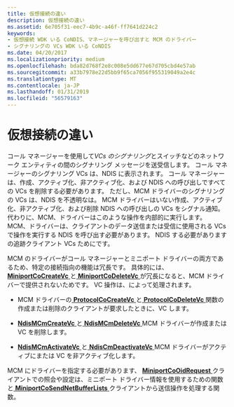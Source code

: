```yaml
---
title: 仮想接続の違い
description: 仮想接続の違い
ms.assetid: 6e705f31-eec7-4b9c-a46f-ff7641d224c2
keywords:
- 仮想接続 WDK いる CoNDIS、マネージャーを呼び出すと MCM のドライバー
- シグナリングの VCs WDK いる CoNDIS
ms.date: 04/20/2017
ms.localizationpriority: medium
ms.openlocfilehash: bda82d768f2e8c008e5dd677e67d705cbd4e57ab
ms.sourcegitcommit: a33b7978e22d5bb9f65ca7056f955319049a2e4c
ms.translationtype: MT
ms.contentlocale: ja-JP
ms.lasthandoff: 01/31/2019
ms.locfileid: "56579163"
---
```

# <a name="differences-in-virtual-connections"></a>仮想接続の違い





コール マネージャーを使用して*VCs のシグナリング*とスイッチなどのネットワーク エンティティの間のシグナリング メッセージを送受信します。 コール マネージャーのシグナリング VCs は、NDIS に表示されます。 コール マネージャーは、作成、アクティブ化、非アクティブ化、および NDIS への呼び出しですべての VCs を削除する必要があります。 ただし、MCM ドライバーのシグナリングの VCs は、NDIS を不透明なは。 MCM ドライバーはいない作成、アクティブ化、非アクティブ化、および削除 NDIS への呼び出しの VCs をシグナル通知。 代わりに、MCM、ドライバーはこのような操作を内部的に実行します。 MCM、ドライバーは、クライアントのデータ送信または受信に使用される VCs で操作を実行する NDIS を呼び出す必要があります。 NDIS する必要がありますの追跡クライアント VCs ためにです。

MCM のドライバーがコール マネージャーとミニポート ドライバーの両方であるため、特定の接続指向の機能は冗長です。 具体的には、 [ **MiniportCoCreateVc** ](https://msdn.microsoft.com/library/windows/hardware/ff559354)と[ **MiniportCoDeleteVc** ](https://msdn.microsoft.com/library/windows/hardware/ff559358)が冗長になると、MCM ドライバーで提供されないためです。 VC 操作は、によって処理されます。

-   MCM ドライバーの[ **ProtocolCoCreateVc** ](https://msdn.microsoft.com/library/windows/hardware/ff570252)と[ **ProtocolCoDeleteVc** ](https://msdn.microsoft.com/library/windows/hardware/ff570253)関数の作成または削除のクライアントが要求したときに、VC します。

-   [**NdisMCmCreateVc** ](https://msdn.microsoft.com/library/windows/hardware/ff562812)と[ **NdisMCmDeleteVc** ](https://msdn.microsoft.com/library/windows/hardware/ff562819) MCM ドライバーが作成または VC を削除します。

-   [**NdisMCmActivateVc** ](https://msdn.microsoft.com/library/windows/hardware/ff562792)と[ **NdisCmDeactivateVc** ](https://msdn.microsoft.com/library/windows/hardware/ff561657) MCM ドライバーがアクティブにまたは VC を非アクティブ化します。

MCM にドライバーを指定する必要があります、 [ **MiniportCoOidRequest** ](https://msdn.microsoft.com/library/windows/hardware/ff559362)クライアントでの照会や設定は、ミニポート ドライバー情報を使用するための関数と[ **MiniportCoSendNetBufferLists** ](https://msdn.microsoft.com/library/windows/hardware/ff559365)クライアントから送信操作を処理する関数。

 

 





